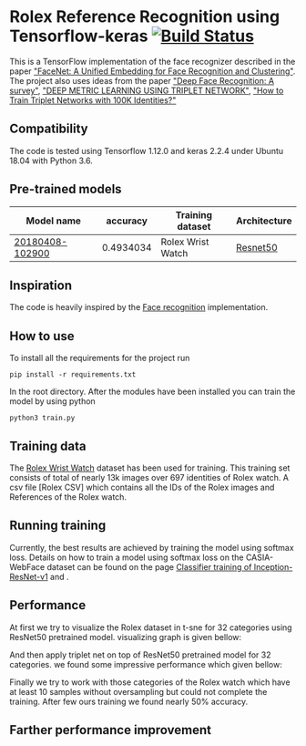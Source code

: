 # Rolex Reference Recognition using Tensorflow-keras [![Build Status][travis-image]][travis]

[travis-image]: http://travis-ci.org/davidsandberg/facenet.svg?branch=master
[travis]: http://travis-ci.org/davidsandberg/facenet

This is a TensorFlow implementation of the face recognizer described in the paper
["FaceNet: A Unified Embedding for Face Recognition and Clustering"](http://arxiv.org/abs/1503.03832). The project also uses ideas from the paper ["Deep Face Recognition: A survey"](https://arxiv.org/pdf/1804.06655.pdf), ["DEEP METRIC LEARNING USING TRIPLET NETWORK"](https://arxiv.org/pdf/1412.6622.pdf), ["How to Train Triplet Networks with 100K Identities?"](https://arxiv.org/pdf/1709.02940.pdf)

## Compatibility
The code is tested using Tensorflow 1.12.0 and keras 2.2.4 under Ubuntu 18.04 with Python 3.6.


## Pre-trained models
| Model name      | accuracy | Training dataset | Architecture |
|-----------------|--------------|------------------|-------------|
| [20180408-102900](https://drive.google.com/open?id=1R77HmFADxe87GmoLwzfgMu_HY0IhcyBz) | 0.4934034        | Rolex Wrist Watch    | [Resnet50](https://github.com/davidsandberg/facenet/blob/master/src/models/inception_resnet_v1.py) |


## Inspiration
The code is heavily inspired by the [Face recognition](https://github.com/mjDelta/face-recognition-keras) implementation.

## How to use

To install all the requirements for the project run

	pip install -r requirements.txt

In the root directory. After the modules have been installed you can train the model by using python

	python3 train.py

## Training data
The [Rolex Wrist Watch](http://www.cbsr.ia.ac.cn/english/CASIA-WebFace-Database.html) dataset has been used for training. This training set consists of total of nearly 13k images over 697 identities of Rolex watch. A csv file [Rolex CSV] which contains all the IDs of the Rolex images and References of the Rolex watch.

## Running training
Currently, the best results are achieved by training the model using softmax loss. Details on how to train a model using softmax loss on the CASIA-WebFace dataset can be found on the page [Classifier training of Inception-ResNet-v1](https://github.com/davidsandberg/facenet/wiki/Classifier-training-of-inception-resnet-v1) and .

## Performance
At first we try to visualize the Rolex dataset in t-sne for 32 categories using ResNet50 pretrained model. visualizing graph is given bellow:

And then apply triplet net on top of ResNet50 pretrained model for 32 categories. we found some impressive performance which given bellow:

Finally we try to work with those categories of the Rolex watch which have at least 10 samples without oversampling but could not complete the training. After few ours training we found nearly 50% accuracy. 

## Farther performance improvement
